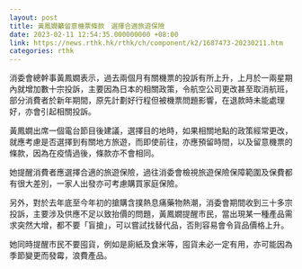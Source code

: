 ```yaml
---
layout: post
title: 黃鳳嫺籲留意機票條款　選擇合適旅遊保險
date: 2023-02-11 12:54:35.000000000 +08:00
link: https://news.rthk.hk/rthk/ch/component/k2/1687473-20230211.htm
categories: rthk
---
```


消委會總幹事黃鳳嫺表示，過去兩個月有關機票的投訴有所上升，上月於一兩星期內就增加數十宗投訴，主要因為日本的相關政策，令航空公司更改甚至取消航班，部分消費者於新年期間，原先計劃好行程但被機票問題影響，在退款時未能處理好，亦會引起相關投訴。

黃鳳嫺出席一個電台節目後建議，選擇目的地時，如果相關地點的政策經常更改，就應考慮是否選擇到有關地方旅遊，而即使前往，亦應預留時間，以及留意機票的條款，因為在疫情過後，條款亦不會相同。

她提醒消費者應選擇合適的旅遊保險，過往消委會檢視旅遊保險保障範圍及保費都有很大差別，一家人出發亦可考慮購買家庭保險。

另外，對於去年底至今年初的搶購含撲熱息痛藥物熱潮，消委會期間收到三十多宗投訴，主要涉及供應不足以致抬價的問題，黃鳳嫺提醒巿民，當出現某一種產品需求突然大增，都不要「盲搶」，可以嘗試找替代品，否則容易會令貨品價格上升。

她同時提醒巿民不要囤貨，例如是廁紙及食米等，囤貨未必一定有用，亦可能因為季節變更而發霉，浪費產品。
